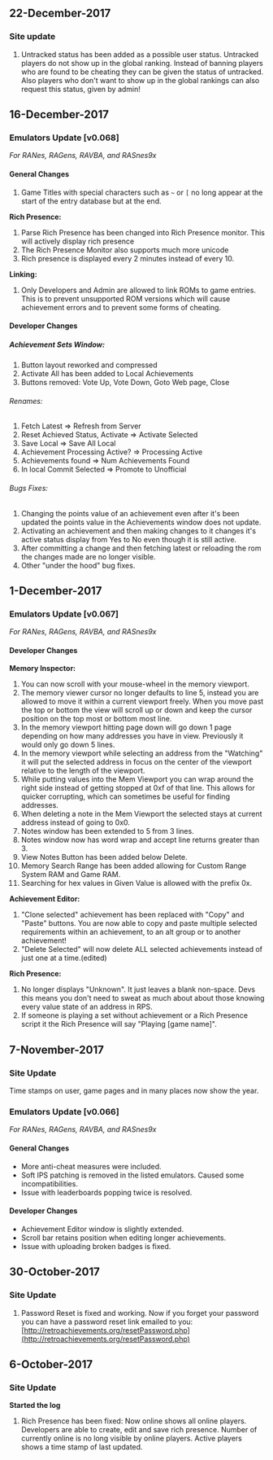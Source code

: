 ## 22-December-2017

### Site update
1. Untracked status has been added as a possible user status. Untracked players do not show up in the global ranking. Instead of banning players who are found to be cheating they can be given the status of untracked. Also players who don't want to show up in the global rankings can also request this status, given by admin!

## 16-December-2017

### Emulators Update [v0.068]
*For RANes, RAGens, RAVBA, and RASnes9x*   

#### General Changes 
1. Game Titles with special characters such as `~` or `[` no long appear at the start of the entry database but at the end.
 
**Rich Presence:**

1. Parse Rich Presence has been changed into Rich Presence monitor. This will actively display rich presence 
2. The Rich Presence Monitor also supports much more unicode 
3. Rich presence is displayed every 2 minutes instead of every 10. 

**Linking:** 

1. Only Developers and Admin are allowed to link ROMs to game entries. This is to prevent unsupported ROM versions which will cause achievement errors and to prevent some forms of cheating. 

#### Developer Changes 

##### Achievement Sets Window:
1. Button layout reworked and compressed 
2. Activate All has been added to Local Achievements 
3. Buttons removed: Vote Up, Vote Down, Goto Web page, Close 

###### Renames: 
1. Fetch Latest ⇒ Refresh from Server 
2. Reset Achieved Status, Activate ⇒ Activate Selected 
3. Save Local ⇒ Save All Local 
4. Achievement Processing Active? ⇒ Processing Active 
5. Achievements found ⇒ Num Achievements Found 
6. In local Commit Selected ⇒ Promote to Unofficial 

###### Bugs Fixes: 
1. Changing the points value of an achievement even after it's been updated the points value in the Achievements window does not update. 
2. Activating an achievement and then making changes to it changes it's active status display from Yes to No even though it is still active. 
3. After committing a change and then fetching latest or reloading the rom the changes made are no longer visible. 
4. Other "under the hood" bug fixes.

## 1-December-2017

### Emulators Update [v0.067]
*For RANes, RAGens, RAVBA, and RASnes9x*

#### Developer Changes 

**Memory Inspector:**

1. You can now scroll with your mouse-wheel in the memory viewport. 
2. The memory viewer cursor no longer defaults to line 5, instead you are allowed to move it within a current viewport freely. 
When you move past the top or bottom the view will scroll up or down and keep the cursor position on the top most or bottom most line. 
3. In the memory viewport hitting page down will go down 1 page depending on how many addresses you have in view. Previously it would only go down 5 lines. 
4. In the memory viewport while selecting an address from the "Watching" it will put the selected address in focus on the center of the viewport relative to the length of the viewport. 
5. While putting values into the Mem Viewport you can wrap around the right side instead of getting stopped at 0xf of that line. This allows for quicker corrupting, which can sometimes be useful for finding addresses. 
6. When deleting a note in the Mem Viewport the selected stays at current address instead of going to 0x0. 
7. Notes window has been extended to 5 from 3 lines. 
8. Notes window now has word wrap and accept line returns greater than 3. 
9. View Notes Button has been added below Delete. 
10. Memory Search Range has been added allowing for Custom Range System RAM and Game RAM. 
11. Searching for hex values in Given Value is allowed with the prefix 0x. 

**Achievement Editor:**

1. "Clone selected" achievement has been replaced with "Copy" and "Paste" buttons. 
You are now able to copy and paste multiple selected requirements within an achievement, to an alt group or to another achievement! 
2. "Delete Selected" will now delete ALL selected achievements instead of just one at a time.(edited) 

**Rich Presence:**

1. No longer displays "Unknown". It just leaves a blank non-space. Devs this means you don't need to sweat as much about about those knowing every value state of an address in RPS. 
2. If someone is playing a set without achievement or a Rich Presence script it the Rich Presence will say "Playing [game name]".


## 7-November-2017

### Site Update
Time stamps on user, game pages and in many places now show the year. 

### Emulators Update [v0.066] 
*For RANes, RAGens, RAVBA, and RASnes9x* 

#### General Changes 
- More anti-cheat measures were included. 
- Soft IPS patching is removed in the listed emulators. Caused some incompatibilities. 
- Issue with leaderboards popping twice is resolved. 

#### Developer Changes 
- Achievement Editor window is slightly extended. 
- Scroll bar retains position when editing longer achievements. 
- Issue with uploading broken badges is fixed. 


## 30-October-2017

### Site Update
1. Password Reset is fixed and working.
Now if you forget your password you can have a password reset link emailed to you: [http://retroachievements.org/resetPassword.php](http://retroachievements.org/resetPassword.php)


## 6-October-2017

### Site Update

**Started the log**

1. Rich Presence has been fixed: 
Now online shows all online players. Developers are able to create, edit and save rich presence. Number of currently online is no long visible by online players. Active players shows a time stamp of last updated.
